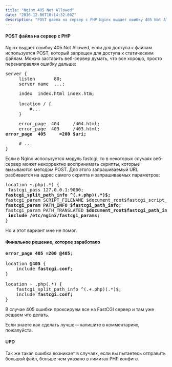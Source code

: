```yaml
---
title: "Nginx 405 Not Allowed"
date: "2016-12-06T10:14:32.00Z"
description: "POST файла на сервер с PHP Nginx выдает ошибку 405 Not Allowed, если для доступа к файлам используется POST, который запрещен дл"
---
```


<h4>POST файла на сервер с PHP</h4>
<p>Nginx выдает ошибку 405 Not Allowed, если для доступа к файлам используется POST, который запрещен для доступа к статическим файлам. Можно заставить веб-сервер думать, что все хорошо, просто перенаправляя ошибку дальше:</p>
<pre>server {<br>     listen       80;<br>     server_name  ...;</pre>
<pre>     index  index.html index.htm;<br><br>     location / {<br>         #...<br>     }</pre>
<pre>     error_page  404     /404.html;<br>     error_page  403     /403.html;<br><strong>error_page  405     =200 $uri;</strong></pre>
<pre>     # ...<br>}</pre>
<p>Если в Nginx используется модуль fastcgi, то в некоторых случаях веб-сервер может некорректно воспринимать скрипты, которые вызываются методом POST. Для этого запрашиваемый URL разбивается на адрес самого скрипта и запрашиваемых параметров:</p>
<pre>location ~.php(.*) {<br> fastcgi_pass 127.0.0.1:9000;<br><strong>fastcgi_split_path_info ^(.+.php)(.*)$;<br></strong>fastcgi_param SCRIPT_FILENAME $document_root$fastcgi_script_name;<br><strong>fastcgi_param PATH_INFO $fastcgi_path_info;<br></strong>fastcgi_param PATH_TRANSLATED <strong>$document_root$fastcgi_path_info;<br> include /etc/nginx/fastcgi_params;<br></strong>}</pre>
<p>Но и этот вариант мне не помог.</p>
<h4>Финальное решение, которое заработало</h4>
<pre><strong>error_page 405 =200 @405</strong>;<br><br>location <strong>@405</strong> {<br>    include <strong>fastcgi.conf</strong>;<br>}<br><br>location ~ .php(.*) {<br>    fastcgi_split_path_info ^(.+.php)(.*)$;<br>    include <strong>fastcgi.conf;</strong><br>}</pre>
<p>В случае 405 ошибки проксируем все на FastCGI сервер и там уже решаем что делать.</p>
<p>Если знаете как сделать лучше — напишите в комментариях, пожалуйста.</p>
<h4>UPD</h4>
<p>Так же такая ошибка возникает в случаях, если вы пытаетесь отправить большой файл, больше чем указано в лимитах PHP конфига.</p>


